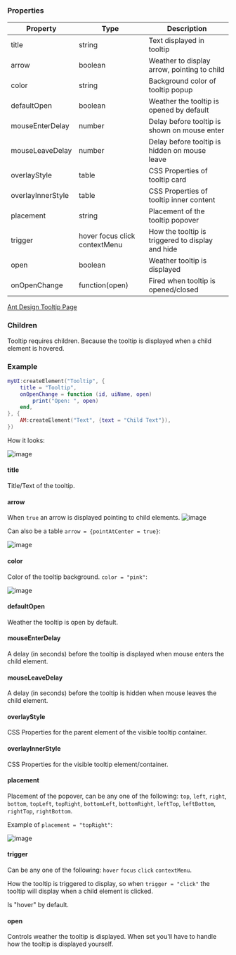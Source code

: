 ### Properties
| Property           | Type                          | Description                                      |
|-                   |-                              |-                                                 |
| title              | string                        | Text displayed in tooltip                        |
| arrow              | boolean                       | Weather to display arrow, pointing to child      |
| color              | string                        | Background color of tooltip popup                |
| defaultOpen        | boolean                       | Weather the tooltip is opened by default         |
| mouseEnterDelay    | number                        | Delay before tooltip is shown on mouse enter     |
| mouseLeaveDelay    | number                        | Delay before tooltip is hidden on mouse leave    |
| overlayStyle       | table                         | CSS Properties of tooltip card                   |
| overlayInnerStyle  | table                         | CSS Properties of tooltip inner content          |
| placement          | string                        | Placement of the tooltip popover                 |
| trigger            | hover focus click contextMenu | How the tooltip is triggered to display and hide |
| open               | boolean                       | Weather tooltip is displayed                     |
| onOpenChange       | function(open)                | Fired when tooltip is opened/closed              |

[Ant Design Tooltip Page](https://ant.design/components/tooltip)

### Children
Tooltip requires children. Because the tooltip is displayed when a child element is hovered.

### Example
```lua
myUI:createElement("Tooltip", {
    title = "Tooltip",
    onOpenChange = function (id, uiName, open)
        print("Open: ", open)
    end,
}, {
    AM:createElement("Text", {text = "Child Text"}),
})
```
How it looks:<p/>
![image](https://i.imgur.com/vLRuI6Z.png)

#### title
Title/Text of the tooltip.

#### arrow
When `true` an arrow is displayed pointing to child elements.
![image](https://i.imgur.com/scPYH9e.png)<p/>
Can also be a table `arrow = {pointAtCenter = true}`:<p/>
![image](https://i.imgur.com/Pxj8v0w.png)

#### color
Color of the tooltip background. `color = "pink"`:<p/>
![image](https://i.imgur.com/1F30q43.png)

#### defaultOpen
Weather the tooltip is open by default.

#### mouseEnterDelay
A delay (in seconds) before the tooltip is displayed when mouse enters the child element.

#### mouseLeaveDelay
A delay (in seconds) before the tooltip is hidden when mouse leaves the child element.

#### overlayStyle
CSS Properties for the parent element of the visible tooltip container.

#### overlayInnerStyle
CSS Properties for the visible tooltip element/container.

#### placement
Placement of the popover, can be any one of the following: `top`, `left`, `right`, `bottom`, `topLeft`, `topRight`, `bottomLeft`, `bottomRight`, `leftTop`, `leftBottom`, `rightTop`, `rightBottom`.<p/>
Example of `placement = "topRight"`:<p/>
![image](https://i.imgur.com/yftxtBe.png)

#### trigger
Can be any one of the following: `hover` `focus` `click` `contextMenu`.<p/>
How the tooltip is triggered to display, so when `trigger = "click"` the tooltip will display when a child element is clicked.<p/>
Is "hover" by default.

#### open
Controls weather the tooltip is displayed. When set you'll have to handle how the tooltip is displayed yourself.